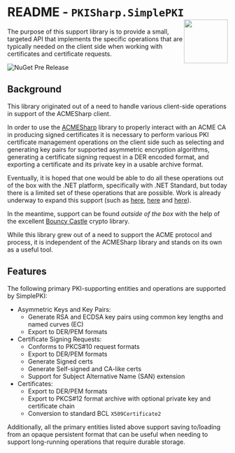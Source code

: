 # README - `PKISharp.SimplePKI` <img align="right" width="100" src="https://raw.githubusercontent.com/PKISharp/ACMESharpCore/master/docs/pkisharp-logo-color.png">

The purpose of this support library is to provide a small, targeted
API that implements the specific operations that are typically needed on the
client side when working with certificates and certificate requests.


![NuGet Pre Release](https://img.shields.io/nuget/vpre/PKISharp.SimplePKI.svg)


## Background

This library originated out of a need to handle various client-side operations
in support of the ACMESharp client.

In order to use the [ACMESharp](https://github.com/PKISharp/ACMESharpCore) library
to properly interact with an ACME CA in producing signed certificates it is necessary to
perform various PKI certificate management operations on the client side such as selecting
and generating key pairs for supported asymmetric encryption algorithms, generating a
certificate signing request in a DER encoded format, and exporting
a certificate and its private key in a usable archive format.

Eventually, it is hoped that one would be able to do all these operations out of the box
with the .NET platform, specifically with .NET Standard, but today there is a limited
set of these operations that are possible.  Work is already underway to expand this
support (such as [here](https://github.com/dotnet/corefx/issues/21833),
[here](https://github.com/dotnet/corefx/issues/20414) and
[here](https://github.com/dotnet/designs/issues/11)).

In the meantime, support can be found *outside of the box* with the help of the
excellent [Bouncy Castle](https://www.bouncycastle.org/csharp/index.html) crypto
library.

While this library grew out of a need to support the ACME protocol and process,
it is independent of the ACMESharp library and stands on its own as a useful tool.

## Features

The following primary PKI-supporting entities and operations are supported by SimplePKI:

* Asymmetric Keys and Key Pairs:
  * Generate RSA and ECDSA key pairs using common key lengths and named curves (EC)
  * Export to DER/PEM formats
* Certificate Signing Requests:
  * Conforms to PKCS#10 request formats
  * Export to DER/PEM formats
  * Generate Signed certs
  * Generate Self-signed and CA-like certs
  * Support for Subject Alternative Name (SAN) extension
* Certificates:
  * Export to DER/PEM formats
  * Export to PKCS#12 format archive with optional private key and certificate chain
  * Conversion to standard BCL `X509Certificate2`

Additionally, all the primary entities listed above support saving to/loading from an
opaque persistent format that can be useful when needing to support long-running
operations that require durable storage.
